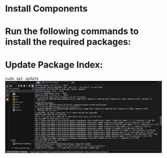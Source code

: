 
# Install Components
# Run the following commands to install the required packages:

# Update Package Index:

`sudo apt update`
![apt update](./images/image_4.PNG "sudo apt update")

